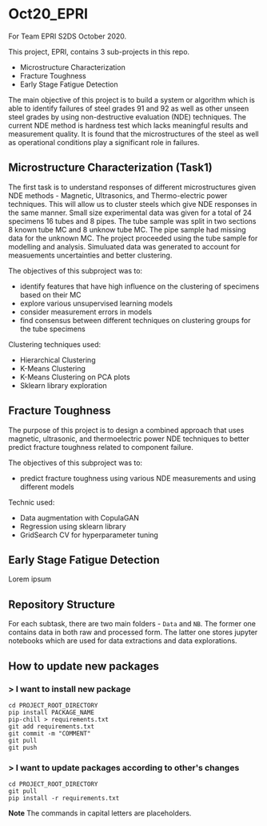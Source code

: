 # Oct20_EPRI
For Team EPRI S2DS October 2020.


This project, EPRI, contains 3 sub-projects in this repo.
 * Microstructure Characterization
 * Fracture Toughness
 * Early Stage Fatigue Detection
 
The main objective of this project is to build a system or algorithm which is able to identify failures of steel grades 91 and 92 as well as other unseen steel grades by using non-destructive evaluation (NDE) techniques. The current NDE method is hardness test which lacks meaningful results and measurement quality. It is found that the microstructures of the steel as well as operational conditions play a significant role in failures.

## Microstructure Characterization (Task1)
The first task is to understand responses of different microstructures given NDE methods - Magnetic, Ultrasonics, and Thermo-electric power techniques. This will allow us to cluster steels which give NDE responses in the same manner.
Small size experimental data was given for a total of 24 specimens 16 tubes and 8 pipes. The tube sample was split in two sections 8 known tube MC and 8 unknow tube MC. The pipe sample had missing data for the unknown MC. The project proceeded using the tube sample for modelling and analysis.
Simuluated data was generated to account for measuements uncertainties and better clustering.

The objectives of this subproject was to:
- identify features that have high influence on the clustering of specimens based on their MC
- explore various unsupervised learning models
- consider measurement errors in models
- find consensus between different techniques on clustering groups for the tube specimens

Clustering techniques used:
- Hierarchical Clustering 
- K-Means Clustering
- K-Means Clustering on PCA plots
- Sklearn library exploration


## Fracture Toughness
The purpose of this project is to design a combined approach that uses magnetic, ultrasonic, and thermoelectric power NDE techniques to better predict fracture toughness related to component failure.

The objectives of this subproject was to:
- predict fracture toughness using various NDE measurements and using different models

Technic used:
- Data augmentation with CopulaGAN
- Regression using sklearn library
- GridSearch CV for hyperparameter tuning

## Early Stage Fatigue Detection
Lorem ipsum


## Repository Structure
For each subtask, there are two main folders - `Data` and `NB`. The former one contains data in both raw and processed form. The latter one stores jupyter notebooks which are used for data extractions and data explorations.



## How to update new packages

### > I want to install new package

```
cd PROJECT_ROOT_DIRECTORY
pip install PACKAGE_NAME
pip-chill > requirements.txt
git add requirements.txt
git commit -m "COMMENT"
git pull
git push
```
### > I want to update packages according to other's changes
```
cd PROJECT_ROOT_DIRECTORY
git pull
pip install -r requirements.txt
```
**Note** The commands in capital letters are placeholders.
